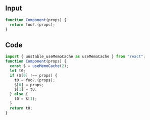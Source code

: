 
## Input

```javascript
function Component(props) {
  return foo?.(props);
}

```

## Code

```javascript
import { unstable_useMemoCache as useMemoCache } from "react";
function Component(props) {
  const $ = useMemoCache(2);
  let t0;
  if ($[0] !== props) {
    t0 = foo?.(props);
    $[0] = props;
    $[1] = t0;
  } else {
    t0 = $[1];
  }
  return t0;
}

```
      